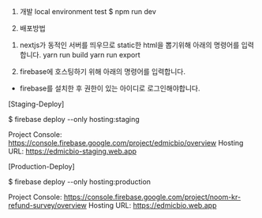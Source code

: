 1. 개발
local environment test
$ npm run dev

2. 배포방법
1) nextjs가 동적인 서버를 띄우므로 static한 html을 뽑기위해 아래의 명령어를 입력합니다.
yarn run build
yarn run export

2) firebase에 호스팅하기 위해 아래의 명령어를 입력합니다.
* firebase를 설치한 후 권한이 있는 아이디로 로그인해야합니다.

[Staging-Deploy]

$ firebase deploy --only hosting:staging

Project Console: https://console.firebase.google.com/project/edmicbio/overview
Hosting URL: https://edmicbio-staging.web.app

[Production-Deploy]

$ firebase deploy --only hosting:production 

Project Console: https://console.firebase.google.com/project/noom-kr-refund-survey/overview
Hosting URL: https://edmicbio.web.app


